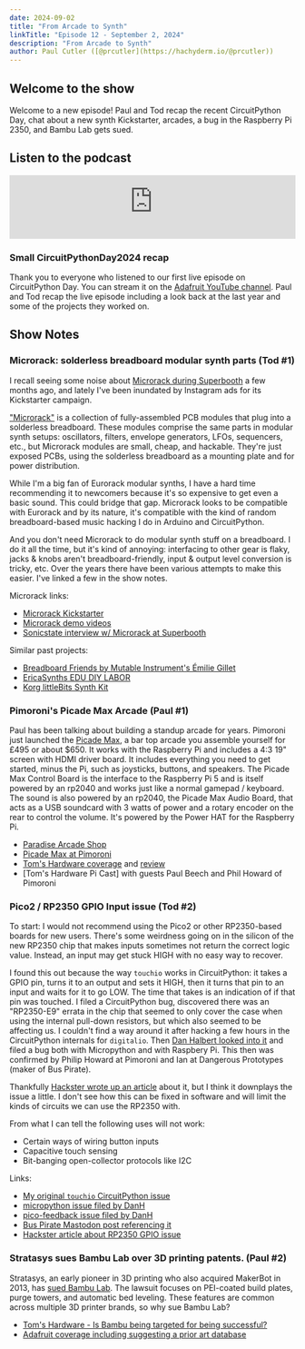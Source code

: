 ```yaml
---
date: 2024-09-02
title: "From Arcade to Synth"
linkTitle: "Episode 12 - September 2, 2024"
description: "From Arcade to Synth"
author: Paul Cutler ([@prcutler](https://hachyderm.io/@prcutler))
---
```


## Welcome to the show

Welcome to a new episode!  Paul and Tod recap the recent CircuitPython Day, chat about a new synth Kickstarter, arcades, a bug in the Raspberry Pi 2350, and Bambu Lab gets sued.

## Listen to the podcast

<iframe width="100%" height="112" frameborder="0" scrolling="no" style="width: 100%; height: 112px;  overflow: hidden;" src="https://www.circuitpythonshow.com/@thebootloader/episodes/from-arcade-to-synth/embed/dark"></iframe>

### Small CircuitPythonDay2024 recap

Thank you to everyone who listened to our first live episode on CircuitPython Day. You can stream it on the [Adafruit YouTube channel](https://www.youtube.com/live/uTl1KA2MPxI). Paul and Tod recap the live episode including a look back at the last year and some of the projects they worked on.


## Show Notes

### Microrack: solderless breadboard modular synth parts (Tod #1)

I recall seeing some noise about [Microrack during Superbooth](https://www.youtube.com/watch?v=Ixls7PbfC88)
a few months ago, and lately I've been inundated by Instagram ads for its
Kickstarter campaign.

["Microrack"](https://www.kickstarter.com/projects/microrack/microrack-affordable-and-compact-modular-synthesizer) is a collection of fully-assembled PCB modules that plug into a solderless breadboard. These modules comprise the same parts in modular synth setups: oscillators, filters, envelope generators, LFOs, sequencers, etc., but Microrack modules are small, cheap, and hackable. They're just exposed PCBs, using the solderless breadboard as a mounting plate and for power distribution.

While I'm a big fan of Eurorack modular synths, I have a hard time recommending it to newcomers because it's so expensive to get even a basic sound. This could bridge that gap. Microrack looks to be compatible with Eurorack and by its nature, it's compatible with the kind of random breadboard-based music hacking I do in Arduino and CircuitPython.

And you don't need Microrack to do modular synth stuff on a breadboard. I do it all the time, but it's kind of annoying: interfacing to other gear is flaky, jacks & knobs aren't breadboard-friendly, input & output level conversion is tricky, etc. Over the years there have been various attempts to make this easier. I've linked a few in the show notes.

Microrack links:
* [Microrack Kickstarter](https://www.kickstarter.com/projects/microrack/microrack-affordable-and-compact-modular-synthesizer)
* [Microrack demo videos](https://www.youtube.com/watch?v=ivEz-3fFn0E&list=PLLej0pNV9kNhAPo4oWYCVr5jbwbFUBKQZ)
* [Sonicstate interview w/ Microrack at Superbooth](https://www.youtube.com/watch?v=Ixls7PbfC88)

Similar past projects:
* [Breadboard Friends by Mutable Instrument's Émilie Gillet](https://pichenettes.github.io/mutable-instruments-diy-archive/bbf/)
* [EricaSynths EDU DIY LABOR](https://www.ericasynths.lv/shop/diy-kits-1/edu-diy-labor/)
* [Korg littleBits Synth Kit](https://www.soundonsound.com/reviews/korg-littlebits)


### Pimoroni's Picade Max Arcade (Paul #1)
Paul has been talking about building a standup arcade for years.  Pimoroni just launched the [Picade Max](https://shop.pimoroni.com/products/picade-max?variant=42007494623315), a bar top arcade you assemble yourself for £495 or about $650.  It works with the Raspberry Pi and includes a 4:3 19" screen with HDMI driver board.  It includes everything you need to get started, minus the Pi, such as joysticks, buttons, and speakers.  The Picade Max Control Board is the interface to the Raspberry Pi 5 and is itself powered by an rp2040 and works just like a normal gamepad / keyboard.  The sound is also powered by an rp2040, the Picade Max Audio Board, that acts as a USB soundcard with 3 watts of power and a rotary encoder on the rear to control the volume.  It's powered by the Power HAT for the Raspberry Pi.

 * [Paradise Arcade Shop](https://paradisearcadeshop.com/)
 * [Picade Max at Pimoroni](https://shop.pimoroni.com/products/picade-max?variant=42007494623315)
 * [Tom's Hardware coverage](https://www.tomshardware.com/raspberry-pi/raspberry-pi-powered-picade-max-brings-two-player-retro-gaming-to-pimoronis-picade-family) and [review](https://www.tomshardware.com/raspberry-pi/picade-max-review)
 * [Tom's Hardware Pi Cast] with guests Paul Beech and Phil Howard of Pimoroni


 ### Pico2 / RP2350 GPIO Input issue (Tod #2)

To start: I would not recommend using the Pico2 or other RP2350-based boards for new users. There's some weirdness going on in the silicon of the new RP2350 chip that makes inputs sometimes not return the correct logic value. Instead, an input may get stuck HIGH with no easy way to recover.

I found this out because the way `touchio` works in CircuitPython: it takes a GPIO pin, turns it to an output and sets it HIGH, then it turns that pin to an input and waits for it to go LOW.  The time that takes is an indication of if that pin was touched.  I filed a CircuitPython bug, discovered there was an "RP2350-E9" errata in the chip that seemed to only cover the case when using the internal pull-down resistors, but which also seemed to be affecting us. I couldn't find a way around it after hacking a few hours in the CircuitPython internals for `digitalio`.  Then [Dan Halbert looked into it](https://github.com/orgs/micropython/discussions/15621#discussioncomment-10446747) and filed a bug both with Micropython and with Raspbery Pi. This then was confirmed by Philip Howard at Pimoroni and Ian at Dangerous Prototypes (maker of Bus Pirate).

Thankfully [Hackster wrote up an article](https://www.hackster.io/news/a-surprise-hardware-bug-in-raspberry-pi-s-rp2350-leads-to-unexpected-pull-down-behavior-76b51ec22ede) about it, but I think it downplays the issue a little.  I don't see how this can be fixed in software and will limit the kinds of circuits we can use the RP2350 with.

From what I can tell the following uses will not work:
- Certain ways of wiring button inputs
- Capacitive touch sensing
- Bit-banging open-collector protocols like I2C

Links:
* [My original `touchio` CircuitPython issue](https://github.com/adafruit/circuitpython/issues/9541)
* [micropython issue filed by DanH](https://github.com/micropython/micropython/issues/15718)
* [pico-feedback issue filed by DanH](https://github.com/raspberrypi/pico-feedback/issues/401)
* [Bus Pirate Mastodon post referencing it](https://mastodon.social/@buspirate/112932355552638918)
* [Hackster article about RP2350 GPIO issue](https://www.hackster.io/news/a-surprise-hardware-bug-in-raspberry-pi-s-rp2350-leads-to-unexpected-pull-down-behavior-76b51ec22ede)

### Stratasys sues Bambu Lab over 3D printing patents. (Paul #2)
Stratasys, an early pioneer in 3D printing who also acquired MakerBot in 2013, has [sued Bambu Lab](https://arstechnica.com/gadgets/2024/08/stratasys-sues-bambu-lab-over-patents-used-widely-by-consumer-3d-printers/). The lawsuit focuses on PEI-coated build plates, purge towers, and automatic bed leveling.  These features are common across multiple 3D printer brands, so why sue Bambu Lab?
* [Tom's Hardware - Is Bambu being targeted for being successful?](https://www.tomshardware.com/3d-printing/weve-always-respected-intellectual-property-bambu-lab-responds-to-3d-printer-patent-lawsuit)
* [Adafruit coverage including suggesting a prior art database](https://blog.adafruit.com/2024/08/13/is-stratasys-a-3d-printing-patent-troll-stratasys-v-bambu-lab/)
